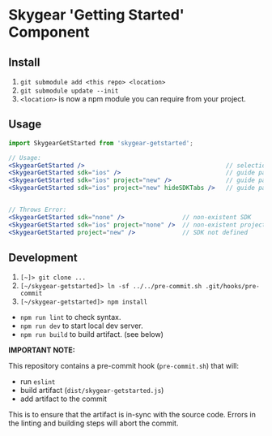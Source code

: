 # Skygear 'Getting Started' Component

## Install

1. `git submodule add <this repo> <location>`
2. `git submodule update --init`
3. `<location>` is now a npm module you can require from your project.

## Usage

```jsx
import SkygearGetStarted from 'skygear-getstarted';

// Usage:
<SkygearGetStarted />                                       // selection page
<SkygearGetStarted sdk="ios" />                             // guide page (project: 'new')
<SkygearGetStarted sdk="ios" project="new" />               // guide page
<SkygearGetStarted sdk="ios" project="new" hideSDKTabs />   // guide page (hidden SDK tabs)


// Throws Error:
<SkygearGetStarted sdk="none" />                // non-existent SDK
<SkygearGetStarted sdk="ios" project="none" />  // non-existent project type
<SkygearGetStarted project="new" />             // SDK not defined

```

## Development

1. `[~]> git clone ...`
2. `[~/skygear-getstarted]> ln -sf ../../pre-commit.sh .git/hooks/pre-commit`
3. `[~/skygear-getstarted]> npm install`


* `npm run lint` to check syntax.
* `npm run dev` to start local dev server.
* `npm run build` to build artifact. (see below)

**IMPORTANT NOTE:**

This repository contains a pre-commit hook (`pre-commit.sh`) that will:

* run `eslint`
* build artifact (`dist/skygear-getstarted.js`)
* add artifact to the commit

This is to ensure that the artifact is in-sync with the source code. Errors in the linting and building steps will abort the commit.
